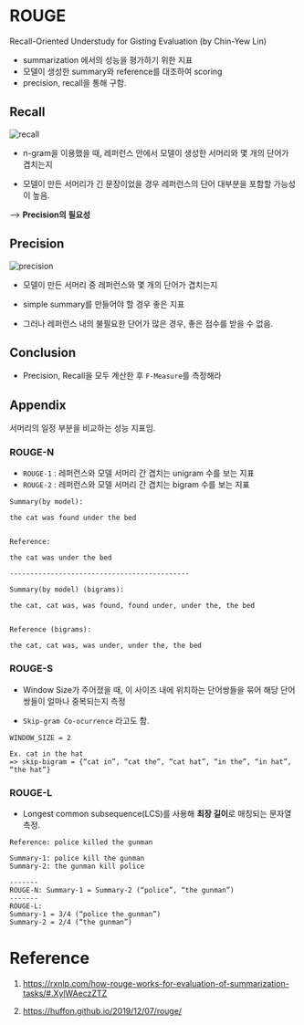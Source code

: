 # ROUGE

Recall-Oriented Understudy for Gisting Evaluation (by Chin-Yew Lin)

- summarization 에서의 성능을 평가하기 위한 지표
- 모델이 생성한 summary와 reference를 대조하여 scoring
- precision, recall을 통해 구함.


## Recall

![recall](https://huffon.github.io/img/in-post/equation1.png)

- n-gram을 이용했을 때, 레퍼런스 안에서 모델이 생성한 서머리와 몇 개의 단어가 겹치는지

- 모델이 만든 서머리가 긴 문장이었을 경우 레퍼런스의 단어 대부분을 포함할 가능성이 높음.

--> **Precision의 필요성**

## Precision

![precision](https://huffon.github.io/img/in-post/equation3.png)

- 모델이 만든 서머리 중 레퍼런스와 몇 개의 단어가 겹치는지

- simple summary를 만들어야 할 경우 좋은 지표
- 그러나 레퍼런스 내의 불필요한 단어가 많은 경우, 좋은 점수를 받을 수 없음.


## Conclusion

- Precision, Recall을 모두 계산한 후 `F-Measure`를 측정해라


## Appendix

서머리의 일정 부분을 비교하는 성능 지표임.

### ROUGE-N 

- `ROUGE-1` : 레퍼런스와 모델 서머리 간 겹치는 unigram 수를 보는 지표
- `ROUGE-2` : 레퍼런스와 모델 서머리 간 겹치는 bigram 수를 보는 지표

```
Summary(by model):

the cat was found under the bed


Reference:

the cat was under the bed

--------------------------------------------

Summary(by model) (bigrams):

the cat, cat was, was found, found under, under the, the bed


Reference (bigrams):

the cat, cat was, was under, under the, the bed

```


### ROUGE-S

- Window Size가 주어졌을 때, 이 사이즈 내에 위치하는 단어쌍들을 묶어 해당 단어쌍들이 얼마나 중복되는지 측정

- `Skip-gram Co-ocurrence` 라고도 함.

```
WINDOW_SIZE = 2

Ex. cat in the hat
=> skip-bigram = {“cat in”, “cat the”, “cat hat”, “in the”, “in hat”, “the hat”}
```


### ROUGE-L

- Longest common subsequence(LCS)를 사용해 **최장 길이**로 매칭되는 문자열 측정.

```
Reference: police killed the gunman

Summary-1: police kill the gunman
Summary-2: the gunman kill police

-------
ROUGE-N: Summary-1 = Summary-2 (“police”, “the gunman”)
-------
ROUGE-L:
Summary-1 = 3/4 (“police the gunman”)
Summary-2 = 2/4 (“the gunman”)
```


# Reference

1. https://rxnlp.com/how-rouge-works-for-evaluation-of-summarization-tasks/#.XylWAeczZTZ

2. https://huffon.github.io/2019/12/07/rouge/
